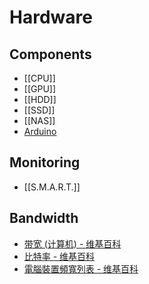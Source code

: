 # Hardware

## Components

- [[CPU]]
- [[GPU]]
- [[HDD]]
- [[SSD]]
- [[NAS]]
- [Arduino](https://www.arduino.cc/)

## Monitoring

- [[S.M.A.R.T.]]

## Bandwidth

- [带宽 (计算机) - 维基百科](https://zh.wikipedia.org/wiki/%E5%B8%A6%E5%AE%BD_(%E8%AE%A1%E7%AE%97%E6%9C%BA))
- [比特率 - 维基百科](https://zh.wikipedia.org/wiki/%E6%AF%94%E7%89%B9%E7%8E%87)
- [電腦裝置頻寬列表 - 维基百科](https://zh.wikipedia.org/wiki/電腦裝置頻寬列表)
